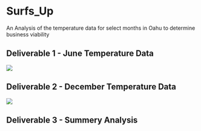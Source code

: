 # Surfs_Up
An Analysis of the temperature data for select months in Oahu to determine business viability


## Deliverable 1 - June Temperature Data
![](Resources/June_data.JPG)


## Deliverable 2 - December Temperature Data
![](Resources/December_data.JPG)


## Deliverable 3 - Summery Analysis
